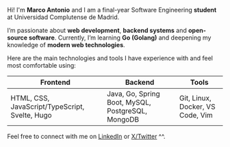 Hi! I'm **Marco Antonio** and I am a final-year Software Engineering **student** at Universidad Complutense de Madrid.

I’m passionate about **web development**, **backend systems** and **open-source software**.
Currently, I’m learning **Go (Golang)** and deepening my knowledge of **modern web technologies**.

Here are the main technologies and tools I have experience with and feel most comfortable using:

<table aria-label="Technical stack" role="table">
    <thead>
        <tr>
            <th scope="col">Frontend</th>
            <th scope="col">Backend</th>
            <th scope="col">Tools</th>
        </tr>
    </thead>
    <tbody>
        <tr>
            <td data-label="Frontend">
                HTML, CSS, JavaScript/TypeScript, Svelte, Hugo
            </td>
            <td data-label="Backend">
                Java, Go, Spring Boot, MySQL, PostgreSQL, MongoDB
            </td>
            <td data-label="Tools">
                Git, Linux, Docker, VS Code, Vim
            </td>
        </tr>
    </tbody>
</table>

Feel free to connect with me on [LinkedIn](https://www.linkedin.com/in/marco-antonio-p%C3%A9rez-neira-562b42342/) or [X/Twitter](https://x.com/DCCXXV_) ^^.
